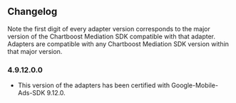 ## Changelog

Note the first digit of every adapter version corresponds to the major version of the Chartboost Mediation SDK compatible with that adapter. 
Adapters are compatible with any Chartboost Mediation SDK version within that major version.

### 4.9.12.0.0
- This version of the adapters has been certified with Google-Mobile-Ads-SDK 9.12.0.
